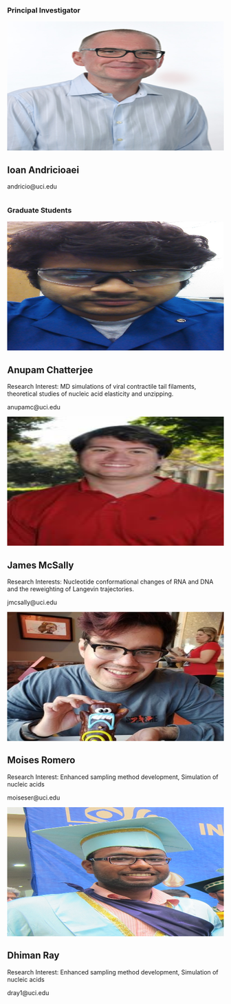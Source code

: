 <!---DOCTYPE html--->
<html>
<head>
<meta name="viewport" content="width=device-width, initial-scale=1">
<style>
html {
  box-sizing: border-box;
}

*, *:before, *:after {
  box-sizing: inherit;
}

.column {
  float: left;
  width: 50%;
  margin-bottom: 16px;
  padding: 0 8px;
  overflow: visible;
  overflow-wrap: normal;
}

@media screen and (max-width: 650px max-height: 650px) {
  .column {
    width: 100%;
    display: block;
    overflow: visible;
    overflow-wrap: normal;
  }
}

.card {
  box-shadow: 0 4px 8px 0 rgba(0, 0, 0, 0.2);
}

.container {
  padding: 0 16px;
}

.container::after, .row::after {
  content: "";
  clear: both;
  display: table;
}

.title {
  color: grey;
}

.button {
  border: none;
  outline: 0;
  display: inline-block;
  padding: 8px;
  color: white;
  background-color: #000;
  text-align: center;
  cursor: pointer;
  width: 100%;
}

.button:hover {
  background-color: #555;
}
---
</style>
</head>
<body>

<h3>Principal Investigator</h3>

<div class="row">
  <div class="column">
    <div class="card">
      <img src="/img/Ioan.jpg" alt="Jim" style="width:100%" height="300" width="300">
      <div class="container" style="width:100%">
        <h2>Ioan Andricioaei</h2>
        <p>andricio@uci.edu</p>
      </div>
    </div>
  </div>
</div>

<h3>Graduate Students</h3>

<div class="row">
  <div class="column">
    <div class="card">
      <img src="/img/Anupam.jpg" alt="Anupam" style="width:100%" height="300" width="300">
      <div class="container" style="width:100%">
        <h2>Anupam Chatterjee</h2>
        <p>Research Interest: MD simulations of viral contractile tail filaments, theoretical studies of nucleic acid elasticity and unzipping.</p>
        <p>anupamc@uci.edu</p>
      </div>
    </div>
  </div>

  <div class="column">
    <div class="card">
      <img src="/img/Jim.jpg" alt="Jim" style="width:100%" height="300" width="300">
      <div class="container" style="width:100%">
        <h2>James McSally</h2>
        <p>Research Interests: Nucleotide conformational changes of RNA and DNA and the reweighting of Langevin trajectories. </p>
        <p>jmcsally@uci.edu</p>
      </div>
    </div>
  </div>
</div>
<div class="row">
  <div class="column">
    <div class="card">
      <img src="/img/Moises.jpg" alt="Moises" style="width:100%" height="300" width="300">
      <div class="container" style="width:100%">
        <h2>Moises Romero</h2>
        <p>Research Interest: Enhanced sampling method development, Simulation of nucleic acids</p>
        <p>moiseser@uci.edu</p>
      </div>
    </div>
  </div>
  <div class="column">
    <div class="card">
      <img src="/img/Dhiman.JPG" alt="Dhiman" style="width:100%" height="300" width="300">
      <div class="container" style="width:100%">
        <h2>Dhiman Ray</h2>
        <p>Research Interest: Enhanced sampling method development, Simulation of nucleic acids</p>
        <p>dray1@uci.edu</p>
      </div>
    </div>
  </div>
</div>

</body>
</html>
